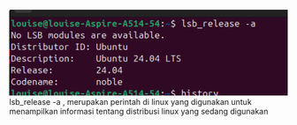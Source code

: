 ![alt text](https://github.com/LouiseOliviaPanggabean/09011282328032_TUGAS_SISTEM_OPERASI/blob/main/ScreenShots/Screenshot%20from%202024-08-29%2012-40-05.png?raw=true)
lsb_release -a , merupakan perintah di linux yang digunakan untuk menampilkan informasi tentang distribusi linux yang sedang digunakan
